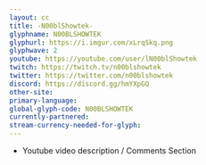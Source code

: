 ```yaml
---
layout: cc
title: -N00blShowtek-
glyphname: N00BLSHOWTEK
glyphurl: https://i.imgur.com/xLrqSkq.png
glyphwave: 2
youtube: https://youtube.com/user/lN00blShowtek
twitch: https://twitch.tv/n00blshowtek
twitter: https://twitter.com/n00blshowtek
discord: https://discord.gg/hmYXpGQ
other-site: 
primary-language: 
global-glyph-code: N00BLSHOWTEK
currently-partnered: 
stream-currency-needed-for-glyph: 
---
```

* Youtube video description / Comments Section
